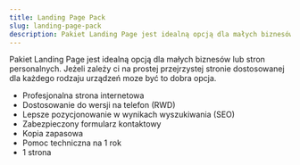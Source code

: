 ```yaml
---
title: Landing Page Pack
slug: landing-page-pack
description: Pakiet Landing Page jest idealną opcją dla małych biznesów lub stron personalnych. Jeżeli zależy ci na prostej przejrzystej stronie dostosowanej dla każdego rodzaju urządzeń moze być to dobra opcja.
---
```


Pakiet Landing Page jest idealną opcją dla małych biznesów lub stron personalnych. Jeżeli zależy ci na prostej przejrzystej stronie dostosowanej dla każdego rodzaju urządzeń moze być to dobra opcja.

- Profesjonalna strona internetowa
- Dostosowanie do wersji na telefon (RWD)
- Lepsze pozycjonowanie w wynikach wyszukiwania (SEO)
- Zabezpieczony formularz kontaktowy
- Kopia zapasowa
- Pomoc techniczna na 1 rok
- 1 strona
